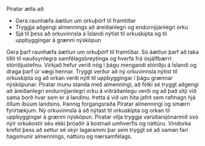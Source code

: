 Píratar ætla að:

- Gera raunhæfa áætlun um orkuþörf til framtíðar
- Tryggja aðgengi almennings að áreiðanlegri og endurnýjanlegri orku
- Sjá til þess að orkuvinnsla á Íslandi nýtist til orkuskipta og til uppbyggingar á grænni nýsköpun

Gera þarf raunhæfa áætlun um orkuþörf til framtíðar. Sú áætlun þarf að taka tillit til nauðsynlegra samfélagsbreytinga og hverfa frá ósjálfbærri stóriðjustefnu. Virkjað hefur verið nóg í þágu mengandi stóriðju á Íslandi og draga þarf úr vægi hennar. Tryggt verður að ný orkuvinnsla nýtist til orkuskipta og að orkan verði nýtt til uppbyggingar í þágu grænnar nýsköpunar.
Píratar munu standa með almenningi, að fólki sé tryggt aðgengi að áreiðanlegri endurnýjanlegri orku á viðráðanlegu verði og að það sitji við sama borð hvar sem er á landinu. Þetta á við um hita jafnt sem rafmagn hjá öllum íbúum landsins. Þannig forgangsraða Píratar almenningi og smærri fyrirtækjum.
Ný orkuvinnsla á að nýtast til orkuskipta og orkan til uppbyggingar á grænni nýsköpun.
Píratar vilja tryggja varúðarsjónarmið svo nýir orkukostir séu ekki þróaðir á kostnað umhverfis og náttúru. Vindorka krefst þess að settur sé skýr lagarammi þar sem tryggt sé að saman fari hagsmunir almennings, náttúru og nærsamfélags.
